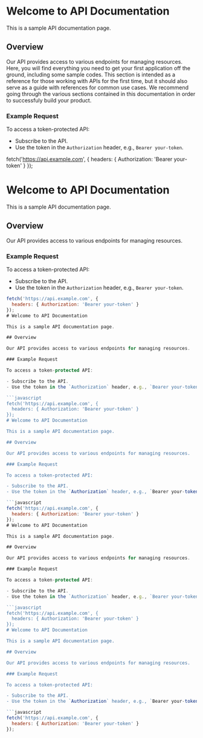 # Welcome to API Documentation

This is a sample API documentation page.

## Overview

Our API provides access to various endpoints for managing resources. Here, you will find everything you need to get your first application off the ground, including some sample codes. This section is intended as a reference for those working with APIs for the first time, but it should also serve as a guide with references for common use cases. We recommend going through the various sections contained in this documentation in order to successfuly build your product.

### Example Request

To access a token-protected API:

- Subscribe to the API.
- Use the token in the `Authorization` header, e.g., `Bearer your-token`.


fetch('https://api.example.com', {
  headers: { Authorization: 'Bearer your-token' }
});

# Welcome to API Documentation

This is a sample API documentation page.

## Overview

Our API provides access to various endpoints for managing resources.

### Example Request

To access a token-protected API:

- Subscribe to the API.
- Use the token in the `Authorization` header, e.g., `Bearer your-token`.

```javascript
fetch('https://api.example.com', {
  headers: { Authorization: 'Bearer your-token' }
});
# Welcome to API Documentation

This is a sample API documentation page.

## Overview

Our API provides access to various endpoints for managing resources.

### Example Request

To access a token-protected API:

- Subscribe to the API.
- Use the token in the `Authorization` header, e.g., `Bearer your-token`.

```javascript
fetch('https://api.example.com', {
  headers: { Authorization: 'Bearer your-token' }
});
# Welcome to API Documentation

This is a sample API documentation page.

## Overview

Our API provides access to various endpoints for managing resources.

### Example Request

To access a token-protected API:

- Subscribe to the API.
- Use the token in the `Authorization` header, e.g., `Bearer your-token`.

```javascript
fetch('https://api.example.com', {
  headers: { Authorization: 'Bearer your-token' }
});
# Welcome to API Documentation

This is a sample API documentation page.

## Overview

Our API provides access to various endpoints for managing resources.

### Example Request

To access a token-protected API:

- Subscribe to the API.
- Use the token in the `Authorization` header, e.g., `Bearer your-token`.

```javascript
fetch('https://api.example.com', {
  headers: { Authorization: 'Bearer your-token' }
});
# Welcome to API Documentation

This is a sample API documentation page.

## Overview

Our API provides access to various endpoints for managing resources.

### Example Request

To access a token-protected API:

- Subscribe to the API.
- Use the token in the `Authorization` header, e.g., `Bearer your-token`.

```javascript
fetch('https://api.example.com', {
  headers: { Authorization: 'Bearer your-token' }
});

